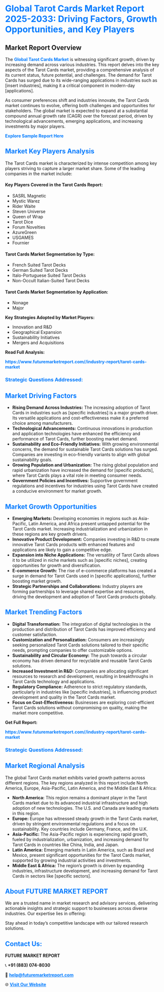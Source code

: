 <h1 style="color: #007BFF;">Global Tarot Cards Market Report 2025-2033: Driving Factors, Growth Opportunities, and Key Players</h1>

<section id="overview">
<h2>Market Report Overview</h2>
<p>The <a href="https://www.futuremarketreport.com//industry-report/tarot-cards-market" style="color: #007BFF; text-decoration: none;"><strong>Global Tarot Cards Market</strong></a> is witnessing significant growth, driven by increasing demand across various industries. This report delves into the key aspects of the Tarot Cards market, providing a comprehensive analysis of its current status, future potential, and challenges. The demand for Tarot Cards has surged due to its wide-ranging applications in industries such as [insert industries], making it a critical component in modern-day [applications].</p>
<p>As consumer preferences shift and industries innovate, the Tarot Cards market continues to evolve, offering both challenges and opportunities for stakeholders. The global market is expected to expand at a substantial compound annual growth rate (CAGR) over the forecast period, driven by technological advancements, emerging applications, and increasing investments by major players.</p>
</section>

<section id="overview">
<p><a href="https://www.futuremarketreport.com//request-sample/reportId=86716" style="color: #007BFF; text-decoration: none;"><strong>Explore Sample Report Here</strong></a></p>
</section>

<section id="key-players">
<h2 style="color: #007BFF;">Market Key Players Analysis</h2>
<p>The Tarot Cards market is characterized by intense competition among key players striving to capture a larger market share. Some of the leading companies in the market include:</p>
<h4>Key Players Covered in the Tarot Cards Report:</h4>
<ul><li>SASRL Magnetic</li><li>Mystic Warez</li><li>Rider Waite</li><li>Steven Universe</li><li>Queen of Wrap</li><li>Tarot Dice</li><li>Forum Novelties</li><li>AzureGreen</li><li>USGAMES</li><li>Fournier</li></ul>
<h4>Tarot Cards Market Segmentation by Type:</h4>
<ul><li>French Suited Tarot Decks</li><li>German Suited Tarot Decks</li><li>Italo-Portuguese Suited Tarot Decks</li><li>Non-Occult Italian-Suited Tarot Decks</li></ul>

<h4>Tarot Cards Market Segmentation by Application:</h4>
<ul><li>Nonage</li><li>Major</li></ul>
<p><strong>Key Strategies Adopted by Market Players:</strong></p>
<ul>
<li>Innovation and R&D</li>
<li>Geographical Expansion</li>
<li>Sustainability Initiatives</li>
<li>Mergers and Acquisitions</li>
</ul>
</section>

<section>
<p><strong>Read Full Analysis: </strong></p><a href="https://www.futuremarketreport.com//industry-report/tarot-cards-market" style="color: #007BFF; text-decoration: none;"><strong>https://www.futuremarketreport.com//industry-report/tarot-cards-market</strong></a>
<h3 style="color: #007BFF;">Strategic Questions Addressed:</h3>
</section>

<section id="driving-factors">
<h2 style="color: #007BFF;">Market Driving Factors</h2>
<ul>
<li><strong>Rising Demand Across Industries:</strong> The increasing adoption of Tarot Cards in industries such as [specific industries] is a major growth driver. Its versatile applications and cost-effectiveness make it a preferred choice among manufacturers.</li>
<li><strong>Technological Advancements:</strong> Continuous innovations in production and application technologies have enhanced the efficiency and performance of Tarot Cards, further boosting market demand.</li>
<li><strong>Sustainability and Eco-Friendly Initiatives:</strong> With growing environmental concerns, the demand for sustainable Tarot Cards solutions has surged. Companies are investing in eco-friendly variants to align with global sustainability goals.</li>
<li><strong>Growing Population and Urbanization:</strong> The rising global population and rapid urbanization have increased the demand for [specific products], where Tarot Cards plays a vital role in meeting consumer needs.</li>
<li><strong>Government Policies and Incentives:</strong> Supportive government regulations and incentives for industries using Tarot Cards have created a conducive environment for market growth.</li>
</ul>
</section>

<section id="growth-opportunities">
<h2 style="color: #007BFF;">Market Growth Opportunities</h2>
<ul>
<li><strong>Emerging Markets:</strong> Developing economies in regions such as Asia-Pacific, Latin America, and Africa present untapped potential for the Tarot Cards market. Increasing industrialization and urbanization in these regions are key growth drivers.</li>
<li><strong>Innovative Product Development:</strong> Companies investing in R&D to create innovative Tarot Cards products with enhanced features and applications are likely to gain a competitive edge.</li>
<li><strong>Expansion into Niche Applications:</strong> The versatility of Tarot Cards allows it to be utilized in niche markets such as [specific niches], creating opportunities for growth and diversification.</li>
<li><strong>E-commerce Growth:</strong> The rise of e-commerce platforms has created a surge in demand for Tarot Cards used in [specific applications], further boosting market growth.</li>
<li><strong>Strategic Partnerships and Collaborations:</strong> Industry players are forming partnerships to leverage shared expertise and resources, driving the development and adoption of Tarot Cards products globally.</li>
</ul>
</section>

<section id="trending-factors">
<h2 style="color: #007BFF;">Market Trending Factors</h2>
<ul>
<li><strong>Digital Transformation:</strong> The integration of digital technologies in the production and distribution of Tarot Cards has improved efficiency and customer satisfaction.</li>
<li><strong>Customization and Personalization:</strong> Consumers are increasingly seeking personalized Tarot Cards solutions tailored to their specific needs, prompting companies to offer customizable options.</li>
<li><strong>Sustainability and Circular Economy:</strong> The push towards a circular economy has driven demand for recyclable and reusable Tarot Cards solutions.</li>
<li><strong>Increased Investment in R&D:</strong> Companies are allocating significant resources to research and development, resulting in breakthroughs in Tarot Cards technology and applications.</li>
<li><strong>Regulatory Compliance:</strong> Adherence to strict regulatory standards, particularly in industries like [specific industries], is influencing product development and quality in the Tarot Cards market.</li>
<li><strong>Focus on Cost-Effectiveness:</strong> Businesses are exploring cost-efficient Tarot Cards solutions without compromising on quality, making the market more competitive.</li>
</ul>
</section>

<section>
<p><strong>Get Full Report: </strong></p><a href="https://www.futuremarketreport.com//industry-report/tarot-cards-market" style="color: #007BFF; text-decoration: none;"><strong>https://www.futuremarketreport.com//industry-report/tarot-cards-market</strong></a>
<h3 style="color: #007BFF;">Strategic Questions Addressed:</h3>
</section>


<section id="regional-analysis">
<h2 style="color: #007BFF;">Market Regional Analysis</h2>
<p>The global Tarot Cards market exhibits varied growth patterns across different regions. The key regions analyzed in this report include North America, Europe, Asia-Pacific, Latin America, and the Middle East & Africa:</p>
<ul>
<li><strong>North America:</strong> This region remains a dominant player in the Tarot Cards market due to its advanced industrial infrastructure and high adoption of new technologies. The U.S. and Canada are leading markets in this region.</li>
<li><strong>Europe:</strong> Europe has witnessed steady growth in the Tarot Cards market, driven by stringent environmental regulations and a focus on sustainability. Key countries include Germany, France, and the U.K.</li>
<li><strong>Asia-Pacific:</strong> The Asia-Pacific region is experiencing rapid growth, fueled by industrialization, urbanization, and increasing demand for Tarot Cards in countries like China, India, and Japan.</li>
<li><strong>Latin America:</strong> Emerging markets in Latin America, such as Brazil and Mexico, present significant opportunities for the Tarot Cards market, supported by growing industrial activities and investments.</li>
<li><strong>Middle East & Africa:</strong> The region’s growth is driven by expanding industries, infrastructure development, and increasing demand for Tarot Cards in sectors like [specific sectors].</li>
</ul>
</section>

<footer>
<h2 style="color: #007BFF;">About FUTURE MARKET REPORT</h2>
<p>We are a trusted name in market research and advisory services, delivering actionable insights and strategic support to businesses across diverse industries. Our expertise lies in offering:</p>

<p>Stay ahead in today’s competitive landscape with our tailored research solutions.</p>

<h2 style="color: #007BFF;">Contact Us:</h2>
<p><strong>FUTURE MARKET REPORT</strong></p>
<p>📞 <strong>+91 (883) 074-8030</strong></p>
<p>📧 <strong><a href="mailto:help@futuremarketreport.com" style="color: #007BFF;">help@futuremarketreport.com</a></strong></p>
<p>🌐 <strong><a href="https://www.futuremarketreport.com/" style="color: #007BFF;">Visit Our Website</a></strong></p>
</footer>